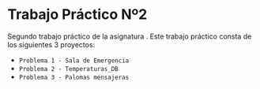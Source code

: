 # Trabajo Práctico Nº2

Segundo trabajo práctico de la asignatura <Algoritmos y Estructuras de Datos>.
Este trabajo práctico consta de los siguientes 3 proyectos:
  -  `Problema 1 - Sala de Emergencia`
  - `Problema 2 - Temperaturas_DB`
  -  `Problema 3 - Palomas mensajeras`

